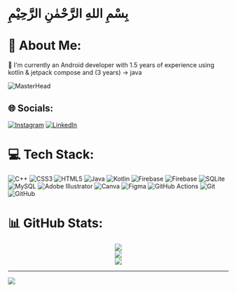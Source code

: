 # بِسْمِ اللهِ الرَّحْمٰنِ الرَّحِيْمِ
# 💫 About Me:
 📌 I'm currently an Android developer with 1.5 years of experience
 using kotlin & jetpack compose and (3 years) -> java <be>

![MasterHead](https://i.ibb.co/FsMp5NX/2000-600px.gif)

## 🌐 Socials:
[![Instagram](https://img.shields.io/badge/Instagram-%23E4405F.svg?logo=Instagram&logoColor=white)](https://instagram.com/aarundn ) [![LinkedIn](https://img.shields.io/badge/LinkedIn-%230077B5.svg?logo=linkedin&logoColor=white)](https://linkedin.com/in/Haroun.debchoune) 

# 💻 Tech Stack:
![C++](https://img.shields.io/badge/c++-%2300599C.svg?style=for-the-badge&logo=c%2B%2B&logoColor=white) ![CSS3](https://img.shields.io/badge/css3-%231572B6.svg?style=for-the-badge&logo=css3&logoColor=white) ![HTML5](https://img.shields.io/badge/html5-%23E34F26.svg?style=for-the-badge&logo=html5&logoColor=white) ![Java](https://img.shields.io/badge/java-%23ED8B00.svg?style=for-the-badge&logo=openjdk&logoColor=white) ![Kotlin](https://img.shields.io/badge/kotlin-%237F52FF.svg?style=for-the-badge&logo=kotlin&logoColor=white) ![Firebase](https://img.shields.io/badge/firebase-%23039BE5.svg?style=for-the-badge&logo=firebase) ![Firebase](https://img.shields.io/badge/firebase-a08021?style=for-the-badge&logo=firebase&logoColor=ffcd34) ![SQLite](https://img.shields.io/badge/sqlite-%2307405e.svg?style=for-the-badge&logo=sqlite&logoColor=white) ![MySQL](https://img.shields.io/badge/mysql-4479A1.svg?style=for-the-badge&logo=mysql&logoColor=white) ![Adobe Illustrator](https://img.shields.io/badge/adobe%20illustrator-%23FF9A00.svg?style=for-the-badge&logo=adobe%20illustrator&logoColor=white) ![Canva](https://img.shields.io/badge/Canva-%2300C4CC.svg?style=for-the-badge&logo=Canva&logoColor=white) ![Figma](https://img.shields.io/badge/figma-%23F24E1E.svg?style=for-the-badge&logo=figma&logoColor=white) ![GitHub Actions](https://img.shields.io/badge/github%20actions-%232671E5.svg?style=for-the-badge&logo=githubactions&logoColor=white) ![Git](https://img.shields.io/badge/git-%23F05033.svg?style=for-the-badge&logo=git&logoColor=white) ![GitHub](https://img.shields.io/badge/github-%23121011.svg?style=for-the-badge&logo=github&logoColor=white)
# 📊 GitHub Stats:
<div align="center">
  <img src="https://github-readme-stats.vercel.app/api?username=aarundn&theme=dark&hide_border=true&include_all_commits=true&count_private=true"/><br/>
  <img src="https://github-readme-streak-stats.herokuapp.com/?user=aarundn&theme=dark&hide_border=true"/><br/>
  <img src="https://github-readme-stats.vercel.app/api/top-langs/?username=aarundn&theme=dark&hide_border=true&include_all_commits=true&count_private=true&layout=compact"/>
</div>


---
[![](https://visitcount.itsvg.in/api?id=aarundn&icon=0&color=0)](https://visitcount.itsvg.in)

<!-- Proudly created with GPRM ( https://gprm.itsvg.in ) -->

